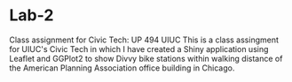 # Lab-2
Class assignment for Civic Tech: UP 494 UIUC
This is a class assingment for UIUC's Civic Tech in which I have created a 
Shiny application using Leaflet and GGPlot2 to show Divvy bike stations within walking 
distance of the American Planning Association office building in Chicago. 
